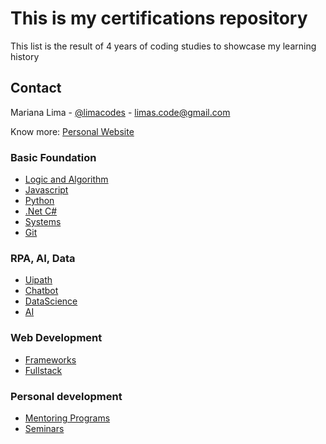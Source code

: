 # This is my certifications repository

This list is the result of 4 years of coding studies to showcase my learning history

## Contact

Mariana Lima - [@limacodes](https://www.linkedin.com/in/marianacousseiro/) - limas.code@gmail.com

Know more: [Personal Website](https://limatainer.vercel.app/)

### Basic Foundation

- [Logic and Algorithm](https://github.com/limatainer/Certifications/tree/main/Logica%20e%20algoritmo%20-%20CERTIFICATES)
- [Javascript](https://github.com/limatainer/Certifications/tree/main/JavaScript%20-%20CERTIFICATES)
- [Python](https://github.com/limatainer/Certifications/tree/main/PYTHON%20CERTIFICATES)
- [.Net C#](https://github.com/limatainer/Certifications/tree/main/Sistemas-%20CERTIFICATES)
- [Systems](https://github.com/limatainer/Certifications/tree/main/Sistemas%20e%20Hardware%20-%20CERTIFICATES)
- [Git](https://github.com/limatainer/Certifications/tree/main/gitHub%20-%20CERTIFICATES)

### RPA, AI, Data

- [Uipath](https://github.com/limatainer/Certifications/tree/main/UIpath%20Certificates)
- [Chatbot](https://github.com/limatainer/Certifications/tree/main/Chatbot%20-%20CERTIFICATES)
- [DataScience](https://github.com/limatainer/Certifications/tree/main/Data%20Science%20-%20CERTIFICATES)
- [AI](https://github.com/limatainer/Certifications/tree/main/AI)

### Web Development

- [Frameworks](https://github.com/limatainer/Certifications/tree/main/Frameworks%20-%20CERTIFICATES)
- [Fullstack](https://github.com/limatainer/Certifications/tree/main/Full%20Stack%20-%20CERTIFICATES)

### Personal development

- [Mentoring Programs](https://github.com/limatainer/Certifications/tree/main/Mentor%20Programs)
- [Seminars](https://github.com/limatainer/Certifications/tree/main/Seminarios)
